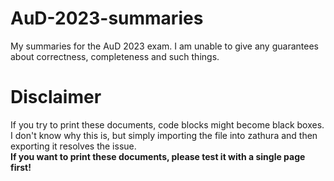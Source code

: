 # AuD-2023-summaries
My summaries for the AuD 2023 exam. I am unable to give any guarantees about correctness, completeness and such things.

# Disclaimer
If you try to print these documents, code blocks might become black boxes. <br>
I don't know why this is, but simply importing the file into zathura and then exporting it resolves the issue. <br>
**If you want to print these documents, please test it with a single page first!**
